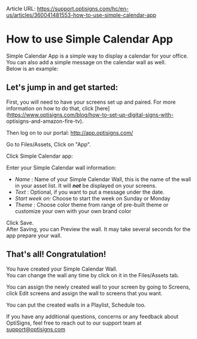 Article URL: https://support.optisigns.com/hc/en-us/articles/360041481553-how-to-use-simple-calendar-app

# How to use Simple Calendar App

Simple Calendar App is a simple way to display a calendar for your office.  
You can also add a simple message on the calendar wall as well.  
Below is an example:

## **Let's jump in and get started:**

First, you will need to have your screens set up and paired. For more
information on how to do that, click
[here](https://www.optisigns.com/blog/how-to-set-up-digital-signs-with-
optisigns-and-amazon-fire-tv).

Then log on to our portal: <http://app.optisigns.com/>

Go to Files/Assets, Click on "App".

Click Simple Calendar app:

Enter your Simple Calendar wall information:

  * _Name_ : Name of your Simple Calendar Wall, this is the name of the wall in your asset list. It will  _**not**_ be displayed on your screens.
  * _Text_ : Optional, if you want to put a message under the date.
  * _Start week on:_ Choose to start the week on Sunday or Monday
  * _Theme_ : Choose color theme from range of pre-built theme or customize your own with your own brand color

Click Save.  
After Saving, you can Preview the wall. It may take several seconds for the
app prepare your wall.  
  

## **That's all! Congratulation!**

You have created your Simple Calendar Wall.  
You can change the wall any time by click on it in the Files/Assets tab.

You can assign the newly created wall to your screen by going to Screens,
click Edit screens and assign the wall to screens that you want.

You can put the created walls in a Playlist, Schedule too.

If you have any additional questions, concerns or any feedback about
OptiSigns, feel free to reach out to our support team at
[support@optisigns.com](mailto:support@optisigns.com)

